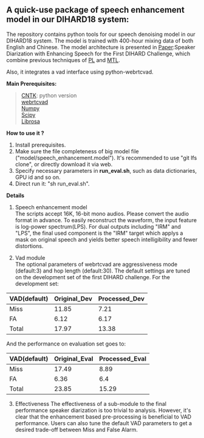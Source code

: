 A quick-use package of speech enhancement model in our DIHARD18 system:
----
The repository contains python tools for our speech denoising model in our DIHARD18 system. The model is trained with 400-hour mixing
data of both English and Chinese. The model architecture is presented in [Paper](http://home.ustc.edu.cn/~sunlei17/pdf/lei_IS2018.pdf):Speaker Diarization with Enhancing Speech for the First DIHARD Challenge,
which combine previous techniques of [PL](https://ieeexplore.ieee.org/stamp/stamp.jsp?tp=&arnumber=8461861) and [MTL](http://home.ustc.edu.cn/~sunlei17/pdf/MULTIPLE-TARGET.pdf).<br> 

Also, it integrates a vad interface using python-webrtcvad.

**Main Prerequisites:**<br>
>[CNTK](https://docs.microsoft.com/en-us/cognitive-toolkit/setup-linux-python?tabs=cntkpy26): python version<br> 
[webrtcvad](https://github.com/wiseman/py-webrtcvad)<br> 
[Numpy](https://github.com/numpy/numpy)<br> 
[Scipy](https://github.com/scipy/scipy)<br> 
[Librosa](https://github.com/librosa/librosa)<br> 
 
**How to use it ?**<br> 
1. Install prerequisites.
2. Make sure the file completeness of big model file ("model/speech_enhancement.model"). It's recommended to use "git lfs clone", or directly download it via web.
3. Specify necessary parameters in **run_eval.sh**, such as data dictionaries, GPU id and so on.
4. Direct run it: "sh run_eval.sh".

**Details**<br> 
1. Speech enhancement model<br> 
The scripts accept 16K, 16-bit mono audios. Please convert the audio format in advance. To easily reconstruct the waveform, the input feature is log-power spectrum(LPS). For dual outputs including "IRM" and "LPS", the final used component is the "IRM" target which applys a mask on original speech and yields better speech intelligibility and fewer distortions.

2. Vad module<br> 
The optional parameters of webrtcvad are aggressiveness mode (default:3) and hop length (default:30). The default settings are tuned on the development set of the first DIHARD challenge. 
For the development set:

| VAD(default) | Original_Dev| Processed_Dev |
| ------ | ------ | ------ |
| Miss | 11.85 | 7.21 |
| FA | 6.12 | 6.17 |
| Total | 17.97| 13.38|

And the performance on evaluation set goes to:<br> 

| VAD(default) | Original_Eval | Processed_Eval |
| ------ | ------ | ------ |
| Miss | 17.49 | 8.89 |
| FA | 6.36 | 6.4|
| Total | 23.85| 15.29|


3. Effectiveness
The effectiveness of a sub-module to the final performance speaker diarization is too trivial to analysis. However, it's clear that the enhancement based pre-processing is beneficial to VAD performance. Users can also tune the default VAD parameters to get a desired trade-off between Miss and False Alarm.

